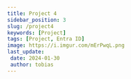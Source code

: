```yaml
---
title: Project 4
sidebar_position: 3
slug: /project4
keywords: [Project]
tags: [Project, Entra ID]
image: https://i.imgur.com/mErPwqL.png
last_update: 
 date: 2024-01-30
 author: tobias
---
```



